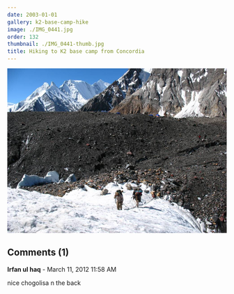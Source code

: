 ```yaml
---
date: 2003-01-01
gallery: k2-base-camp-hike
image: ./IMG_0441.jpg
order: 132
thumbnail: ./IMG_0441-thumb.jpg
title: Hiking to K2 base camp from Concordia
---
```


![Hiking to K2 base camp from Concordia](./IMG_0441.jpg)

<div id="comments">

## Comments (1)

<div id="comment">

**Irfan ul haq** - March 11, 2012 11:58 AM

nice chogolisa n the back

</div>

</div>
